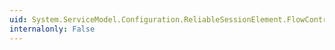 ```yaml
---
uid: System.ServiceModel.Configuration.ReliableSessionElement.FlowControlEnabled
internalonly: False
---
```

